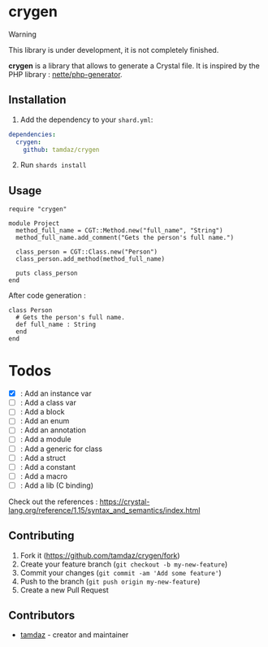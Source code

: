 # crygen

> [!WARNING]
> This library is under development, it is not completely finished.

**crygen** is a library that allows to generate a Crystal file. It is inspired by the PHP
library : [nette/php-generator](https://github.com/nette/php-generator).

## Installation

1. Add the dependency to your `shard.yml`:

```yaml
dependencies:
  crygen:
    github: tamdaz/crygen
```

2. Run `shards install`

## Usage

```crystal
require "crygen"

module Project
  method_full_name = CGT::Method.new("full_name", "String")
  method_full_name.add_comment("Gets the person's full name.")

  class_person = CGT::Class.new("Person")
  class_person.add_method(method_full_name)

  puts class_person
end
```

After code generation : 
```crystal
class Person
  # Gets the person's full name.
  def full_name : String
  end
end
```

# Todos
- [x] : Add an instance var
- [ ] : Add a class var
- [ ] : Add a block
- [ ] : Add an enum
- [ ] : Add an annotation
- [ ] : Add a module
- [ ] : Add a generic for class
- [ ] : Add a struct
- [ ] : Add a constant
- [ ] : Add a macro
- [ ] : Add a lib (C binding)

Check out the references : https://crystal-lang.org/reference/1.15/syntax_and_semantics/index.html

## Contributing

1. Fork it (<https://github.com/tamdaz/crygen/fork>)
2. Create your feature branch (`git checkout -b my-new-feature`)
3. Commit your changes (`git commit -am 'Add some feature'`)
4. Push to the branch (`git push origin my-new-feature`)
5. Create a new Pull Request

## Contributors

- [tamdaz](https://github.com/tamdaz) - creator and maintainer

